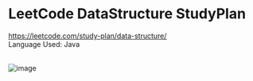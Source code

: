 # LeetCode DataStructure StudyPlan

https://leetcode.com/study-plan/data-structure/
</br>
Language Used: Java
</br>
</br>

![image](https://user-images.githubusercontent.com/43699421/188415522-3470454b-3f3b-4dc9-bbd1-45b245ae9674.png)
